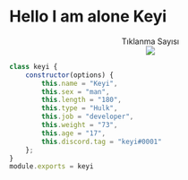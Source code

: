 # Hello I am alone Keyi


 <p align="center"> 
Tıklanma Sayısı<br>
  
 <img src="https://profile-counter.glitch.me/keyi/count.svg" />
</p>

```js
class keyi {
    constructor(options) {
        this.name = "Keyi",
        this.sex = "man",
        this.length = "180",
        this.type = "Hulk",
        this.job = "developer",
        this.weight = "73",
        this.age = "17",
        this.discord.tag = "keyi#0001"
    };
}
module.exports = keyi
```
